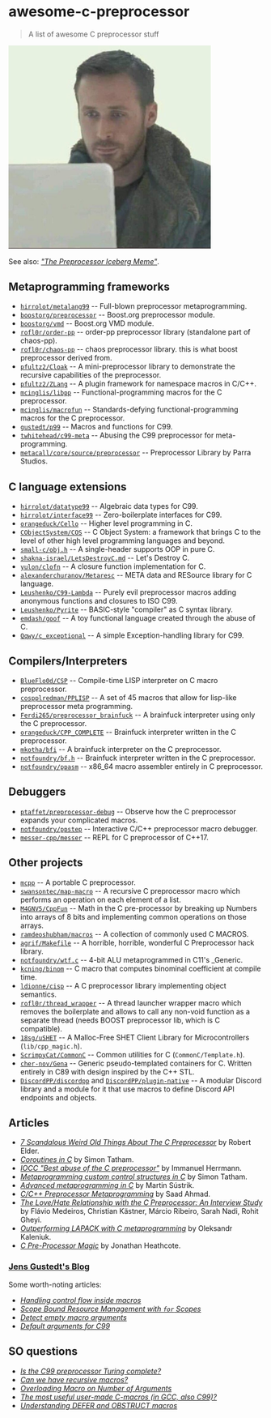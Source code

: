 # awesome-c-preprocessor

> A list of awesome C preprocessor stuff

<img src="meme.jpeg" width="400px">

See also: [_"The Preprocessor Iceberg Meme"_](https://jadlevesque.github.io/PPMP-Iceberg/).

## Metaprogramming frameworks

 - [`hirrolot/metalang99`](https://github.com/hirrolot/metalang99) -- Full-blown preprocessor metaprogramming.
 - [`boostorg/preprocessor`](https://github.com/boostorg/preprocessor) -- Boost.org preprocessor module.
 - [`boostorg/vmd`](https://github.com/boostorg/vmd) -- Boost.org VMD module.
 - [`rofl0r/order-pp`](https://github.com/rofl0r/order-pp) -- order-pp preprocessor library (standalone part of chaos-pp).
 - [`rofl0r/chaos-pp`](https://github.com/rofl0r/chaos-pp) -- chaos preprocessor library. this is what boost preprocessor derived from.
 - [`pfultz2/Cloak`](https://github.com/pfultz2/Cloak) -- A mini-preprocessor library to demonstrate the recursive capabilities of the preprocessor.
 - [`pfultz2/ZLang`](https://github.com/pfultz2/ZLang) -- A plugin framework for namespace macros in C/C++.
 - [`mcinglis/libpp`](https://github.com/mcinglis/libpp) -- Functional-programming macros for the C preprocessor.
 - [`mcinglis/macrofun`](https://github.com/mcinglis/macrofun) -- Standards-defying functional-programming macros for the C preprocessor.
 - [`gustedt/p99`](https://gitlab.inria.fr/gustedt/p99/) -- Macros and functions for C99.
 - [`twhitehead/c99-meta`](https://github.com/twhitehead/c99-meta) -- Abusing the C99 preprocessor for meta-programming.
 - [`metacall/core/source/preprocessor`](https://github.com/metacall/core/tree/develop/source/preprocessor) -- Preprocessor Library by Parra Studios.

## C language extensions

 - [`hirrolot/datatype99`](https://github.com/hirrolot/datatype99) -- Algebraic data types for C99.
 - [`hirrolot/interface99`](https://github.com/hirrolot/interface99) -- Zero-boilerplate interfaces for C99.
 - [`orangeduck/Cello`](https://github.com/orangeduck/Cello) -- Higher level programming in C.
 - [`CObjectSystem/COS`](https://github.com/CObjectSystem/COS) -- C Object System: a framework that brings C to the level of other high level programming languages and beyond.
 - [`small-c/obj.h`](https://github.com/small-c/obj.h) -- A single-header supports OOP in pure C.
 - [`shakna-israel/LetsDestroyC.md`](https://gist.github.com/shakna-israel/4fd31ee469274aa49f8f9793c3e71163#file-letsdestroyc-md) -- Let's Destroy C.
 - [`yulon/clofn`](https://github.com/yulon/clofn) -- A closure function implementation for C.
 - [`alexanderchuranov/Metaresc`](https://github.com/alexanderchuranov/Metaresc) -- META data and RESource library for C language.
 - [`Leushenko/C99-Lambda`](https://github.com/Leushenko/C99-Lambda) -- Purely evil preprocessor macros adding anonymous functions and closures to ISO C99.
 - [`Leushenko/Pyrite`](https://github.com/Leushenko/Pyrite) -- BASIC-style "compiler" as C syntax library.
 - [`emdash/goof`](https://github.com/emdash/goof) -- A toy functional language created through the abuse of C.
 - [`Qqwy/c_exceptional`](https://github.com/Qqwy/c_exceptional) -- A simple Exception-handling library for C99.

## Compilers/Interpreters

 - [`BlueFlo0d/CSP`](https://github.com/BlueFlo0d/CSP) --  Compile-time LISP interpreter on C macro preprocessor.
 - [`cospplredman/PPLISP`](https://github.com/cospplredman/PPLISP) -- A set of 45 macros that allow for lisp-like preprocessor meta programming.
 - [`Ferdi265/preprocessor_brainfuck`](https://github.com/Ferdi265/preprocessor_brainfuck) -- A brainfuck interpreter using only the C preprocessor.
 - [`orangeduck/CPP_COMPLETE`](https://github.com/orangeduck/CPP_COMPLETE) -- Brainfuck interpreter written in the C preprocessor.
 - [`mkotha/bfi`](https://github.com/mkotha/bfi) -- A brainfuck interpreter on the C preprocessor.
 - [`notfoundry/bf.h`](https://gist.github.com/notfoundry/fad611951bbcec68d72be4fa093537a8#file-bf-h) -- Brainfuck interpreter written in the C preprocessor.
 - [`notfoundry/ppasm`](https://github.com/notfoundry/ppasm) -- x86_64 macro assembler entirely in C preprocessor.

## Debuggers

 - [`ptaffet/preprocessor-debug`](https://github.com/ptaffet/preprocessor-debug) -- Observe how the C preprocessor expands your complicated macros.
 - [`notfoundry/ppstep`](https://github.com/notfoundry/ppstep) -- Interactive C/C++ preprocessor macro debugger.
 - [`messer-cpp/messer`](https://github.com/messer-cpp/messer) -- REPL for C preprocessor of C++17.

## Other projects

 - [`mcpp`](https://mcpp.sourceforge.net/) -- A portable C preprocessor.
 - [`swansontec/map-macro`](https://github.com/swansontec/map-macro) -- A recursive C preprocessor macro which performs an operation on each element of a list.
 - [`M4GNV5/CppFun`](https://github.com/M4GNV5/CppFun) -- Math in the C pre-processor by breaking up Numbers into arrays of 8 bits and implementing common operations on those arrays.
 - [`ramdeoshubham/macros`](https://github.com/ramdeoshubham/macros) -- A collection of commonly used C MACROS.
 - [`agrif/Makefile`](https://gist.github.com/agrif/6127126) -- A horrible, horrible, wonderful C Preprocessor hack library.
 - [`notfoundry/wtf.c`](https://gist.github.com/notfoundry/aa927a9ef07a3a5990b08c5e78b0b492) -- 4-bit ALU metaprogrammed in C11's \_Generic.
 - [`kcning/binom`](https://github.com/kcning/binom) -- C macro that computes binominal coefficient at compile time.
 - [`ldionne/cisp`](https://github.com/ldionne/cisp) -- A C preprocessor library implementing object semantics.
 - [`rofl0r/thread_wrapper`](https://github.com/rofl0r/thread_wrapper) -- A thread launcher wrapper macro which removes the boilerplate and allows to call any non-void function as a separate thread (needs BOOST preprocessor lib, which is C compatible).
 - [`18sg/uSHET`](https://github.com/18sg/uSHET/blob/c09e0acafd86720efe42dc15c63e0cc228244c32/lib/cpp_magic.h) -- A Malloc-Free SHET Client Library for Microcontrollers (`lib/cpp_magic.h`).
 - [`ScrimpyCat/CommonC`](https://github.com/ScrimpyCat/CommonC/blob/30983aa36b2e4e17ade1d0ad60ba7b27ccf16bad/CommonC/Template.h) -- Common utilities for C (`CommonC/Template.h`).
 - [`cher-nov/Gena`](https://github.com/cher-nov/Gena) -- Generic pseudo-templated containers for C. Written entirely in C89 with design inspired by the C++ STL.
 - [`DiscordPP/discordpp`](https://github.com/DiscordPP/discordpp) and [`DiscordPP/plugin-native`](https://github.com/DiscordPP/plugin-native) -- A modular Discord library and a module for it that use macros to define Discord API endpoints and objects.

## Articles

 - [_7 Scandalous Weird Old Things About The C Preprocessor_](https://blog.robertelder.org/7-weird-old-things-about-the-c-preprocessor/) by Robert Elder.
 - [_Coroutines in C_](https://www.chiark.greenend.org.uk/~sgtatham/coroutines.html) by Simon Tatham.
 - [_IOCC "Best abuse of the C preprocessor"_](http://www.ioccc.org/2001/herrmann1.hint) by Immanuel Herrmann.
 - [_Metaprogramming custom control structures in C_](https://www.chiark.greenend.org.uk/~sgtatham/mp/) by Simon Tatham.
 - [_Advanced metaprogramming in C_](https://250bpm.com/blog:56/) by Martin Sústrik.
 - [_C/C++ Preprocessor Metaprogramming_](http://saadahmad.ca/cc-preprocessor-metaprogramming-2/) by Saad Ahmad.
 - [_The Love/Hate Relationship with the C Preprocessor: An Interview Study_](https://www.cs.cmu.edu/~ckaestne/pdf/ecoop15.pdf) by Flávio Medeiros, Christian Kästner, Márcio Ribeiro, Sarah Nadi, Rohit Gheyi.
 - [_Outperforming LAPACK with C metaprogramming_](https://wordsandbuttons.online/outperforming_lapack_with_c_metaprogramming.html) by Oleksandr Kaleniuk.
 - [_C Pre-Processor Magic_](http://jhnet.co.uk/articles/cpp_magic) by Jonathan Heathcote.

### [Jens Gustedt's Blog](https://gustedt.wordpress.com/category/c99/preprocessor/)

Some worth-noting articles:

 - [_Handling control flow inside macros_](https://gustedt.wordpress.com/2011/02/02/handling-control-flow-inside-macros/)
 - [_Scope Bound Resource Management with `for` Scopes_](https://gustedt.wordpress.com/2010/08/14/scope-bound-resource-management-with-for-scopes/)
 - [_Detect empty macro arguments_](https://gustedt.wordpress.com/2010/06/08/detect-empty-macro-arguments/)
 - [_Default arguments for C99_](https://gustedt.wordpress.com/2010/06/03/default-arguments-for-c99/)

## SO questions

 - [_Is the C99 preprocessor Turing complete?_](https://stackoverflow.com/questions/3136686/is-the-c99-preprocessor-turing-complete)
 - [_Can we have recursive macros?_](https://stackoverflow.com/questions/12447557/can-we-have-recursive-macros)
 - [_Overloading Macro on Number of Arguments_](https://stackoverflow.com/questions/11761703/overloading-macro-on-number-of-arguments)
 - [_The most useful user-made C-macros (in GCC, also C99)?_](https://stackoverflow.com/questions/1772119/the-most-useful-user-made-c-macros-in-gcc-also-c99)
 - [_Understanding DEFER and OBSTRUCT macros_](https://stackoverflow.com/questions/29962560/understanding-defer-and-obstruct-macros)
